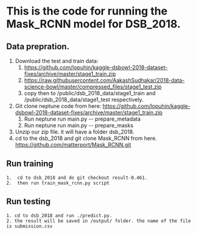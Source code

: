 # This is the code for running the Mask_RCNN model for DSB_2018. 
## Data prepration. 
1. Download the test and train data:
    1. https://github.com/lopuhin/kaggle-dsbowl-2018-dataset-fixes/archive/master/stage1_train.zip
    2. https://raw.githubusercontent.com/AakashSudhakar/2018-data-science-bowl/master/compressed_files/stage1_test.zip 
    3. copy then to /public/dsb_2018_data/stage1_train and /public/dsb_2018_data/stage1_test respectively. 
2. Git clone neptune code from here: https://github.com/lopuhin/kaggle-dsbowl-2018-dataset-fixes/archive/master/stage1_train.zip
    1. Run neptune run main.py -- prepare_metadata
    2. Run neptune run main.py -- prepare_masks
5. Unzip our zip file. it will have a folder dsb_2018. 
6. cd to the dsb_2018 and git clone Mask_RCNN from here. https://github.com/matterport/Mask_RCNN.git
## Run training 
    1. 	cd to dsb_2018 and do git checkout result-0.461.
	2.  then run train_mask_rcnn.py script
## Run testing
    1. cd to dsb_2018 and run ./predict.py. 
    2. the result will be saved in /output/ folder. the name of the file is submission.csv
